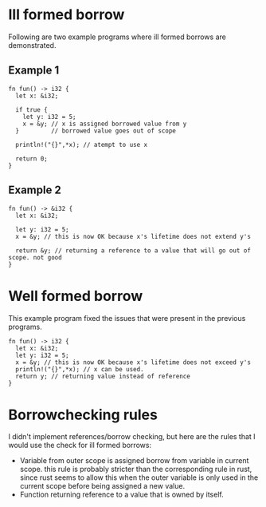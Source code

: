 # Ill formed borrow

Following are two example programs where ill formed borrows are demonstrated.

## Example 1
```
fn fun() -> i32 {
  let x: &i32;
  
  if true {
    let y: i32 = 5;
    x = &y; // x is assigned borrowed value from y
  }         // borrowed value goes out of scope
  
  println!("{}",*x); // atempt to use x

  return 0;
}
```
## Example 2
```
fn fun() -> &i32 {
  let x: &i32;
  
  let y: i32 = 5;
  x = &y; // this is now OK because x's lifetime does not extend y's
  
  return &y; // returning a reference to a value that will go out of scope. not good
}
```

# Well formed borrow

This example program fixed the issues that were present in the previous programs.

```
fn fun() -> i32 {
  let x: &i32;
  let y: i32 = 5;
  x = &y; // this is now OK because x's lifetime does not exceed y's
  println!("{}",*x); // x can be used.
  return y; // returning value instead of reference
}
```

# Borrowchecking rules

I didn't implement references/borrow checking, but here are the rules that I would use the check for ill formed borrows:
- Variable from outer scope is assigned borrow from variable in current scope.
this rule is probably stricter than the corresponding rule in rust, since rust seems to allow this when the outer variable
is only used in the current scope before being assigned a new value.
- Function returning reference to a value that is owned by itself.
